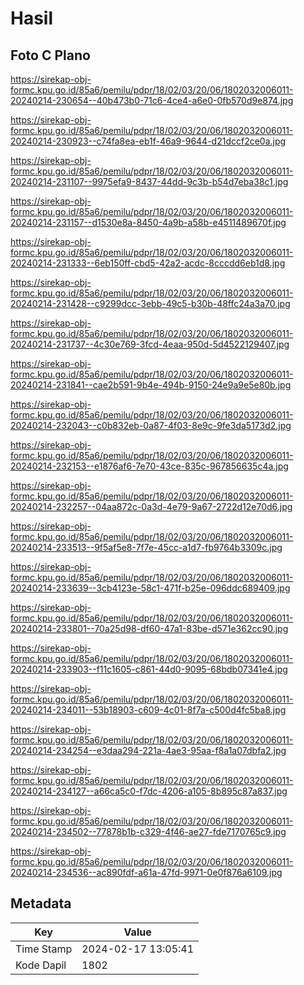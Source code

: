 # Hasil

## Foto C Plano

https://sirekap-obj-formc.kpu.go.id/85a6/pemilu/pdpr/18/02/03/20/06/1802032006011-20240214-230654--40b473b0-71c6-4ce4-a6e0-0fb570d9e874.jpg

https://sirekap-obj-formc.kpu.go.id/85a6/pemilu/pdpr/18/02/03/20/06/1802032006011-20240214-230923--c74fa8ea-eb1f-46a9-9644-d21dccf2ce0a.jpg

https://sirekap-obj-formc.kpu.go.id/85a6/pemilu/pdpr/18/02/03/20/06/1802032006011-20240214-231107--9975efa9-8437-44dd-9c3b-b54d7eba38c1.jpg

https://sirekap-obj-formc.kpu.go.id/85a6/pemilu/pdpr/18/02/03/20/06/1802032006011-20240214-231157--d1530e8a-8450-4a9b-a58b-e4511489670f.jpg

https://sirekap-obj-formc.kpu.go.id/85a6/pemilu/pdpr/18/02/03/20/06/1802032006011-20240214-231333--6eb150ff-cbd5-42a2-acdc-8cccdd6eb1d8.jpg

https://sirekap-obj-formc.kpu.go.id/85a6/pemilu/pdpr/18/02/03/20/06/1802032006011-20240214-231428--c9299dcc-3ebb-49c5-b30b-48ffc24a3a70.jpg

https://sirekap-obj-formc.kpu.go.id/85a6/pemilu/pdpr/18/02/03/20/06/1802032006011-20240214-231737--4c30e769-3fcd-4eaa-950d-5d4522129407.jpg

https://sirekap-obj-formc.kpu.go.id/85a6/pemilu/pdpr/18/02/03/20/06/1802032006011-20240214-231841--cae2b591-9b4e-494b-9150-24e9a9e5e80b.jpg

https://sirekap-obj-formc.kpu.go.id/85a6/pemilu/pdpr/18/02/03/20/06/1802032006011-20240214-232043--c0b832eb-0a87-4f03-8e9c-9fe3da5173d2.jpg

https://sirekap-obj-formc.kpu.go.id/85a6/pemilu/pdpr/18/02/03/20/06/1802032006011-20240214-232153--e1876af6-7e70-43ce-835c-967856635c4a.jpg

https://sirekap-obj-formc.kpu.go.id/85a6/pemilu/pdpr/18/02/03/20/06/1802032006011-20240214-232257--04aa872c-0a3d-4e79-9a67-2722d12e70d6.jpg

https://sirekap-obj-formc.kpu.go.id/85a6/pemilu/pdpr/18/02/03/20/06/1802032006011-20240214-233513--9f5af5e8-7f7e-45cc-a1d7-fb9764b3309c.jpg

https://sirekap-obj-formc.kpu.go.id/85a6/pemilu/pdpr/18/02/03/20/06/1802032006011-20240214-233639--3cb4123e-58c1-471f-b25e-096ddc689409.jpg

https://sirekap-obj-formc.kpu.go.id/85a6/pemilu/pdpr/18/02/03/20/06/1802032006011-20240214-233801--70a25d98-df60-47a1-83be-d571e362cc90.jpg

https://sirekap-obj-formc.kpu.go.id/85a6/pemilu/pdpr/18/02/03/20/06/1802032006011-20240214-233903--f11c1605-c861-44d0-9095-68bdb07341e4.jpg

https://sirekap-obj-formc.kpu.go.id/85a6/pemilu/pdpr/18/02/03/20/06/1802032006011-20240214-234011--53b18903-c609-4c01-8f7a-c500d4fc5ba8.jpg

https://sirekap-obj-formc.kpu.go.id/85a6/pemilu/pdpr/18/02/03/20/06/1802032006011-20240214-234254--e3daa294-221a-4ae3-95aa-f8a1a07dbfa2.jpg

https://sirekap-obj-formc.kpu.go.id/85a6/pemilu/pdpr/18/02/03/20/06/1802032006011-20240214-234127--a66ca5c0-f7dc-4206-a105-8b895c87a837.jpg

https://sirekap-obj-formc.kpu.go.id/85a6/pemilu/pdpr/18/02/03/20/06/1802032006011-20240214-234502--77878b1b-c329-4f46-ae27-fde7170765c9.jpg

https://sirekap-obj-formc.kpu.go.id/85a6/pemilu/pdpr/18/02/03/20/06/1802032006011-20240214-234536--ac890fdf-a61a-47fd-9971-0e0f876a6109.jpg


## Metadata

| Key        | Value               |
| ---------- | ------------------- |
| Time Stamp | 2024-02-17 13:05:41 |
| Kode Dapil | 1802                |



